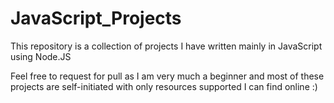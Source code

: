 # JavaScript_Projects
This repository is a collection of projects I have written mainly in JavaScript using Node.JS

Feel free to request for pull as I am very much a beginner and most of these projects are self-initiated with only resources supported I can find online :)
